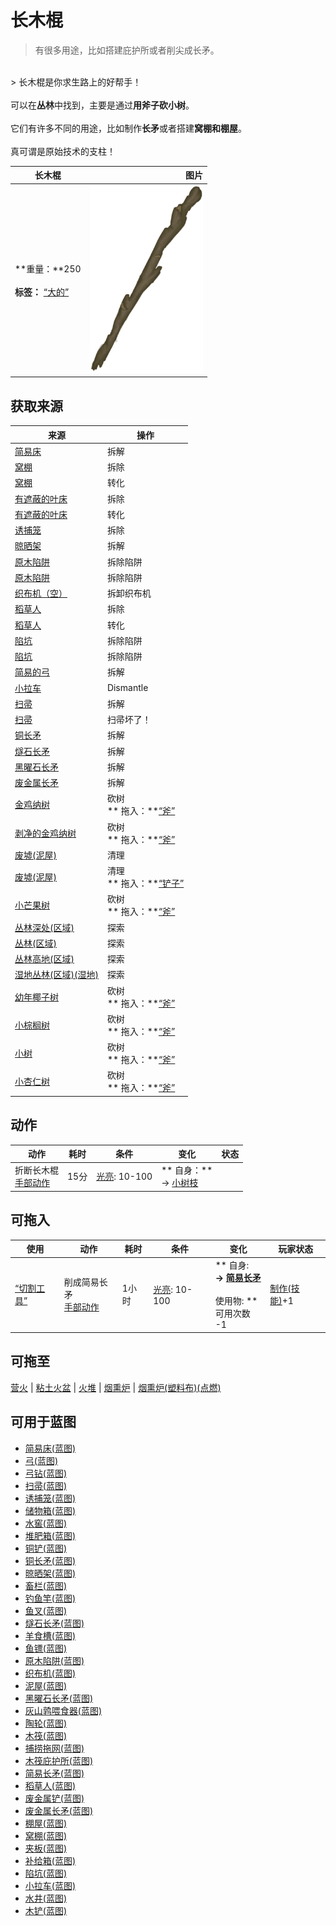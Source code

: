 # 长木棍  
> 有很多用途，比如搭建庇护所或者削尖成长矛。  
<br>  
> 长木棍是你求生路上的好帮手！<br><br>可以在<b>丛林</b>中找到，主要是通过<b>用斧子砍小树</b>。<br><br>它们有许多不同的用途，比如制作<b>长矛</b>或者搭建<b>窝棚和棚屋</b>。<br><br>真可谓是原始技术的支柱！  
  
  长木棍  |   图片   
 ----  |  ----:   
 **重量：**250<br><br>**标签：**	[“大的”](tag_Large.md)  |  <img decoding="async" src="Sprite/StickLong.png" href="a.md" style="max-width:300px;max-height:300px;">   
  
## 获取来源  
来源  |  操作  
----  |  ----  
[简易床](BedRustic.md)  |  拆解  
[窝棚](Shelter.md)  |  拆除  
[窝棚](Shelter.md)  |  转化  
[有遮蔽的叶床](ShelteredLeafBed.md)  |  拆除  
[有遮蔽的叶床](ShelteredLeafBed.md)  |  转化  
[诱捕笼](CageTrap.md)  |  拆除  
[晾晒架](DryingRack.md)  |  拆解  
[原木陷阱](LogTrap.md)  |  拆除陷阱  
[原木陷阱](LogTrapTriggered.md)  |  拆除陷阱  
[织布机（空）](LoomEmpty.md)  |  拆卸织布机  
[稻草人](Scarecrow.md)  |  拆除  
[稻草人](Scarecrow.md)  |  转化  
[陷坑](TrappingPit.md)  |  拆除陷阱  
[陷坑](TrappingPitTriggered.md)  |  拆除陷阱  
[简易的弓](BowRustic.md)  |  拆解  
[小拉车](Travois.md)  |  Dismantle  
[扫帚](Broom.md)  |  拆解  
[扫帚](Broom.md)  |  扫帚坏了！  
[铜长矛](SpearCopper.md)  |  拆解  
[燧石长矛](SpearFlint.md)  |  拆解  
[黑曜石长矛](SpearObsidian.md)  |  拆解  
[废金属长矛](SpearScrap.md)  |  拆解  
[金鸡纳树](CinchonaTree.md)  |  砍树<br>** 拖入：**[“斧”](tag_Axe.md)  
[剥净的金鸡纳树](CinchonaTreeCleared.md)  |  砍树<br>** 拖入：**[“斧”](tag_Axe.md)  
[废墟(泥屋)](Debris.md)  |  清理  
[废墟(泥屋)](Debris.md)  |  清理<br>** 拖入：**[“铲子”](tag_Shovel.md)  
[小芒果树](MangoTreeYoung.md)  |  砍树<br>** 拖入：**[“斧”](tag_Axe.md)  
[丛林深处(区域)](DeepJungle.md)  |  探索  
[丛林(区域)](Jungle.md)  |  探索  
[丛林高地(区域)](JungleHighlands.md)  |  探索  
[湿地丛林(区域)(湿地)](Wetlands.md)  |  探索  
[幼年椰子树](PalmTreeYoung.md)  |  砍树<br>** 拖入：**[“斧”](tag_Axe.md)  
[小棕榈树](SmallPalm.md)  |  砍树<br>** 拖入：**[“斧”](tag_Axe.md)  
[小树](SmallTree.md)  |  砍树<br>** 拖入：**[“斧”](tag_Axe.md)  
[小杏仁树](TropicalAlmondTreeYoung.md)  |  砍树<br>** 拖入：**[“斧”](tag_Axe.md)  
## 动作  
动作  |  耗时  |  条件  |  变化  |  状态  
----  |  ----  |  ----  |  ----  |  ----  
折断长木棍<br>[手部动作](HandAction.md)  |  15分  |  [光亮](Light.md): 10-100  |  ** 自身：**<br>→ [小树枝](Sticks.md)  |    
## 可拖入  
使用  |  动作  |  耗时  |  条件  |  变化  |  玩家状态  
----  |  ----  |  ----  |  ----  |  ----  |  ----  
[“切割工具”](tag_Cutter.md)  |  削成简易长矛<br>[手部动作](HandAction.md)  |  1小时  |  [光亮](Light.md): 10-100  |  ** 自身: **<br>→ [简易长矛](SpearRustic.md)<br><br>** 使用物: **<br>可用次数  -1  |  [制作(技能)](Skill_Crafting.md)+1  
## 可拖至  
[营火](Campfire.md) | [粘土火盆](ClayFirePit.md) | [火堆](Fire.md) | [烟熏炉](Smoker.md) | [烟熏炉(塑料布)(点燃)](SmokerPlastic.md)  
## 可用于蓝图  
- [简易床(蓝图)](Bp_BedRustic.md)  
- [弓(蓝图)](Bp_Bow.md)  
- [弓钻(蓝图)](Bp_BowDrill.md)  
- [扫帚(蓝图)](Bp_Broom.md)  
- [诱捕笼(蓝图)](Bp_CageTrap.md)  
- [储物箱(蓝图)](Bp_Chest.md)  
- [水窖(蓝图)](Bp_Cistern.md)  
- [堆肥箱(蓝图)](Bp_CompostBin.md)  
- [铜铲(蓝图)](Bp_CopperShovel.md)  
- [铜长矛(蓝图)](Bp_CopperSpear.md)  
- [晾晒架(蓝图)](Bp_DryingRack.md)  
- [畜栏(蓝图)](Bp_Enclosure.md)  
- [钓鱼竿(蓝图)](Bp_FishingRod.md)  
- [鱼叉(蓝图)](Bp_FishingSpear.md)  
- [燧石长矛(蓝图)](Bp_FlintSpear.md)  
- [羊食槽(蓝图)](Bp_GoatFeeder.md)  
- [鱼镖(蓝图)](Bp_Harpoon.md)  
- [原木陷阱(蓝图)](Bp_LogTrap.md)  
- [织布机(蓝图)](Bp_Loom.md)  
- [泥屋(蓝图)](Bp_MudHut.md)  
- [黑曜石长矛(蓝图)](Bp_ObsidianSpear.md)  
- [灰山鹑喂食器(蓝图)](Bp_PartridgeFeeder.md)  
- [陶轮(蓝图)](Bp_PotteryWheel.md)  
- [木筏(蓝图)](Bp_Raft.md)  
- [捕捞拖网(蓝图)](Bp_RaftFishTrap.md)  
- [木筏庇护所(蓝图)](Bp_RaftShelter.md)  
- [简易长矛(蓝图)](Bp_RusticSpear.md)  
- [稻草人(蓝图)](Bp_Scarecrow.md)  
- [废金属铲(蓝图)](Bp_ScrapShovel.md)  
- [废金属长矛(蓝图)](Bp_ScrapSpear.md)  
- [棚屋(蓝图)](Bp_Shed.md)  
- [窝棚(蓝图)](Bp_Shelter.md)  
- [夹板(蓝图)](Bp_Splint.md)  
- [补给箱(蓝图)](Bp_SupplyChest.md)  
- [陷坑(蓝图)](Bp_TrappingPit.md)  
- [小拉车(蓝图)](Bp_Travois.md)  
- [水井(蓝图)](Bp_Well.md)  
- [木铲(蓝图)](Bp_WoodenShovel.md)  
  
  


<script>document.title="长木棍 - 卡牌生存百科 Card Survival Wiki";</script>